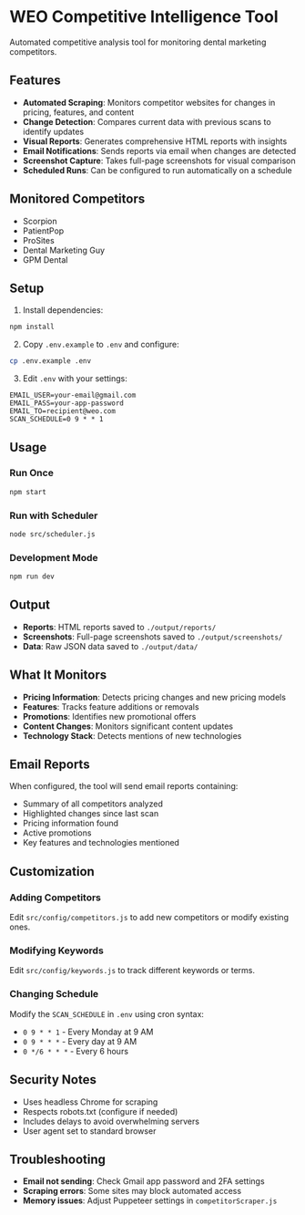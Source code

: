 # WEO Competitive Intelligence Tool

Automated competitive analysis tool for monitoring dental marketing competitors.

## Features

- **Automated Scraping**: Monitors competitor websites for changes in pricing, features, and content
- **Change Detection**: Compares current data with previous scans to identify updates
- **Visual Reports**: Generates comprehensive HTML reports with insights
- **Email Notifications**: Sends reports via email when changes are detected
- **Screenshot Capture**: Takes full-page screenshots for visual comparison
- **Scheduled Runs**: Can be configured to run automatically on a schedule

## Monitored Competitors

- Scorpion
- PatientPop
- ProSites
- Dental Marketing Guy
- GPM Dental

## Setup

1. Install dependencies:
```bash
npm install
```

2. Copy `.env.example` to `.env` and configure:
```bash
cp .env.example .env
```

3. Edit `.env` with your settings:
```
EMAIL_USER=your-email@gmail.com
EMAIL_PASS=your-app-password
EMAIL_TO=recipient@weo.com
SCAN_SCHEDULE=0 9 * * 1
```

## Usage

### Run Once
```bash
npm start
```

### Run with Scheduler
```bash
node src/scheduler.js
```

### Development Mode
```bash
npm run dev
```

## Output

- **Reports**: HTML reports saved to `./output/reports/`
- **Screenshots**: Full-page screenshots saved to `./output/screenshots/`
- **Data**: Raw JSON data saved to `./output/data/`

## What It Monitors

- **Pricing Information**: Detects pricing changes and new pricing models
- **Features**: Tracks feature additions or removals
- **Promotions**: Identifies new promotional offers
- **Content Changes**: Monitors significant content updates
- **Technology Stack**: Detects mentions of new technologies

## Email Reports

When configured, the tool will send email reports containing:
- Summary of all competitors analyzed
- Highlighted changes since last scan
- Pricing information found
- Active promotions
- Key features and technologies mentioned

## Customization

### Adding Competitors
Edit `src/config/competitors.js` to add new competitors or modify existing ones.

### Modifying Keywords
Edit `src/config/keywords.js` to track different keywords or terms.

### Changing Schedule
Modify the `SCAN_SCHEDULE` in `.env` using cron syntax:
- `0 9 * * 1` - Every Monday at 9 AM
- `0 9 * * *` - Every day at 9 AM
- `0 */6 * * *` - Every 6 hours

## Security Notes

- Uses headless Chrome for scraping
- Respects robots.txt (configure if needed)
- Includes delays to avoid overwhelming servers
- User agent set to standard browser

## Troubleshooting

- **Email not sending**: Check Gmail app password and 2FA settings
- **Scraping errors**: Some sites may block automated access
- **Memory issues**: Adjust Puppeteer settings in `competitorScraper.js`
